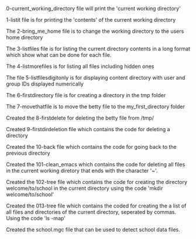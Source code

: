 0-current_working_directory file will print the 'current working directory'

1-listit file  is for printing the 'contents' of the current working directory

The 2-bring_me_home file is to change the working directory to the users home directory

The 3-listfiles file is for listing the current directory contents in a long format which show what can be done for each file.

The 4-listmorefiles is for listing all files including hidden ones

The file 5-listfilesdigitonly is for displaying content directory with user and group IDs displayed numerically

The 6-firstdirectory file is for creating a directory in the tmp folder

The 7-movethatfile is to move the betty file to the my_first_directory folder

Created the 8-firstdelete for deleting the betty file from /tmp/

Created 9-firstdirdeletion file which contains the code for deleting a directory

Created the 10-back file which contains the code for going back to the previous directory

Created the 101-clean_emacs which contains the code for deleting all files in the current working diretory that ends with the character '~'.

Created the 102-tree file which contains the code for creating the directory welcome/to/school in the current directory using the code 'mkdir welcome/to/school'

Created the 013-tree file which contains the coded for creating the a list of all files and directories of the current directory, seperated by commas. Using the code 'ls -map'

Created the school.mgc file that can be used to detect school data files.
